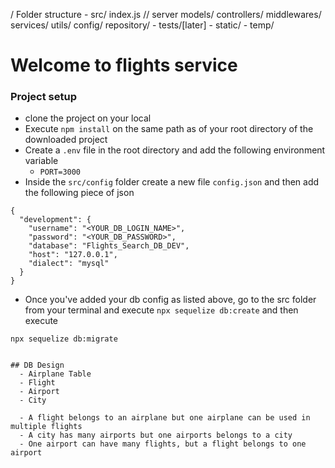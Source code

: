 / Folder structure - src/
index.js // server
models/
controllers/
middlewares/
services/
utils/
config/
repository/ - tests/[later] - static/ - temp/

# Welcome to flights service

### Project setup

- clone the project on your local
- Execute `npm install` on the same path as of your root directory of the downloaded project
- Create a `.env` file in the root directory and add the following environment variable
  - `PORT=3000`
- Inside the `src/config` folder create a new file `config.json` and then add the following piece of json

```
{
  "development": {
    "username": "<YOUR_DB_LOGIN_NAME>",
    "password": "<YOUR_DB_PASSWORD>",
    "database": "Flights_Search_DB_DEV",
    "host": "127.0.0.1",
    "dialect": "mysql"
  }
}
```

- Once you've added your db config as listed above, go to the src folder from your
  terminal and execute `npx sequelize db:create`
  and then execute

`npx sequelize db:migrate`

```

## DB Design
  - Airplane Table
  - Flight
  - Airport
  - City

  - A flight belongs to an airplane but one airplane can be used in multiple flights
  - A city has many airports but one airports belongs to a city
  - One airport can have many flights, but a flight belongs to one airport
```
